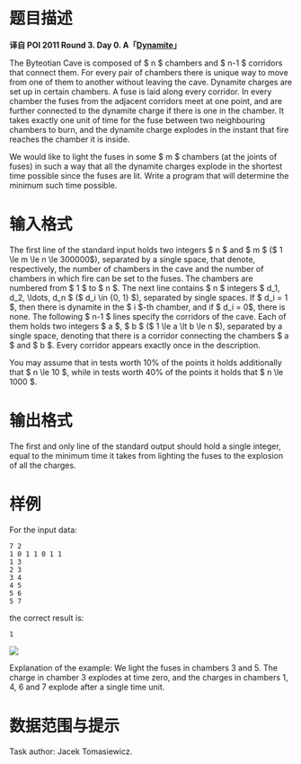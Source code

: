 
# 题目描述

**译自 POI 2011 Round 3. Day 0. A「[Dynamite](https://szkopul.edu.pl/problemset/problem/Xg9hVYries5K7yMcyZYI4NLc/site/?key=statement)」**

The Byteotian Cave is composed of $ n $ chambers and $ n-1 $ corridors that connect them. For every pair of chambers there is unique way to move from one of them to another without leaving the cave. Dynamite charges are set up in certain chambers. A fuse is laid along every corridor. In every chamber the fuses from the adjacent corridors meet at one point, and are further connected to the dynamite charge if there is one in the chamber. It takes exactly one unit of time for the fuse between two neighbouring chambers to burn, and the dynamite charge explodes in the instant that fire reaches the chamber it is inside.

We would like to light the fuses in some $ m $ chambers (at the joints of fuses) in such a way that all the dynamite charges explode in the shortest time possible since the fuses are lit. Write a program that will determine the minimum such time possible.


# 输入格式

The first line of the standard input holds two integers $ n $ and $ m $ ($ 1 \le m \le n \le 300000$), separated by a single space, that denote, respectively, the number of chambers in the cave and the number of chambers in which fire can be set to the fuses. The chambers are numbered from $ 1 $ to $ n $. The next line contains $ n $ integers $ d_1, d_2, \ldots, d_n $ ($ d_i \in \{0, 1\} $), separated by single spaces. If $ d_i = 1 $, then there is dynamite in the $ i $-th chamber, and if $ d_i = 0$, there is none. The following $ n-1 $ lines specify the corridors of the cave. Each of them holds two integers $ a $, $ b $ ($ 1 \le a \lt b \le n $), separated by a single space, denoting that there is a corridor connecting the chambers $ a $ and $ b $. Every corridor appears exactly once in the description.

You may assume that in tests worth 10% of the points it holds additionally that $ n \le 10 $, while in tests worth 40% of the points it holds that $ n \le 1000 $.

# 输出格式

The first and only line of the standard output should hold a single integer, equal to the minimum time it takes from lighting the fuses to the explosion of all the charges.

# 样例

For the input data:
```plain
7 2
1 0 1 1 0 1 1
1 3
2 3
3 4
4 5
5 6
5 7
```
the correct result is:
```plain
1
```
![](https://ooo.0o0.ooo/2017/04/19/58f6b9a47e28d.gif)

Explanation of the example: We light the fuses in chambers 3 and 5. The charge in chamber 3 explodes at time zero, and the charges in chambers 1, 4, 6 and 7 explode after a single time unit.

# 数据范围与提示

Task author: Jacek Tomasiewicz.


